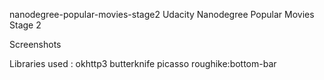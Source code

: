 nanodegree-popular-movies-stage2
Udacity Nanodegree Popular Movies Stage 2

Screenshots

 


 



 

 


Libraries used :
okhttp3
butterknife
picasso
roughike:bottom-bar


